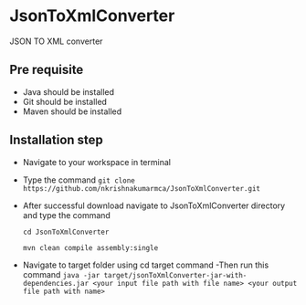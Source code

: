 # JsonToXmlConverter

JSON TO XML converter

## Pre requisite
 - Java should be installed
 - Git should be installed
 - Maven should be installed

## Installation step
-  Navigate to your workspace in terminal
- Type the command 
` git clone https://github.com/nkrishnakumarmca/JsonToXmlConverter.git `
- After successful download navigate to JsonToXmlConverter directory and  type the command 

    ` cd JsonToXmlConverter `
    
    ` mvn clean compile assembly:single `
- Navigate to target folder  using cd target command
-Then run this command 
` java -jar target/jsonToXmlConverter-jar-with-dependencies.jar <your input file path with file name> <your output file path with name> `
